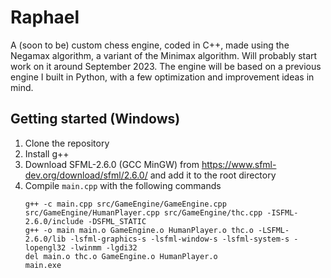 # Raphael
A (soon to be) custom chess engine, coded in C++, made using the Negamax algorithm, a variant of the Minimax algorithm.
Will probably start work on it around September 2023. The engine will be based on a previous engine I built in Python, with a few optimization and improvement ideas in mind.


## Getting started (Windows)
1. Clone the repository
2. Install g++
3. Download SFML-2.6.0 (GCC MinGW) from https://www.sfml-dev.org/download/sfml/2.6.0/ and add it to the root directory
4. Compile `main.cpp` with the following commands
    ```
    g++ -c main.cpp src/GameEngine/GameEngine.cpp  src/GameEngine/HumanPlayer.cpp src/GameEngine/thc.cpp -ISFML-2.6.0/include -DSFML_STATIC 
    g++ -o main main.o GameEngine.o HumanPlayer.o thc.o -LSFML-2.6.0/lib -lsfml-graphics-s -lsfml-window-s -lsfml-system-s -lopengl32 -lwinmm -lgdi32
    del main.o thc.o GameEngine.o HumanPlayer.o
    main.exe
    ```